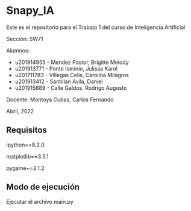 # Snapy_IA
Este es el repositorio para el Trabajo 1 del curso de Inteligencia Artificial

Sección: SW71

Alumnos:
- u201914955 - Mendez Pastor, Brigitte Melody
- u201913771 - Ponte Isminio, Julissa Karol
- u201711783 - Villegas Celis, Carolina Milagros
- u201913412 - Santillan Avila, Daniel
- u201915889 - Calle Galdos, Rodrigo Augusto

Docente:
Montoya Cubas, Carlos Fernando

Abril, 2022

## Requisitos
ipython==8.2.0

matplotlib==3.5.1

pygame~=2.1.2
## Modo de ejecución
Ejecutar el archivo main.py
